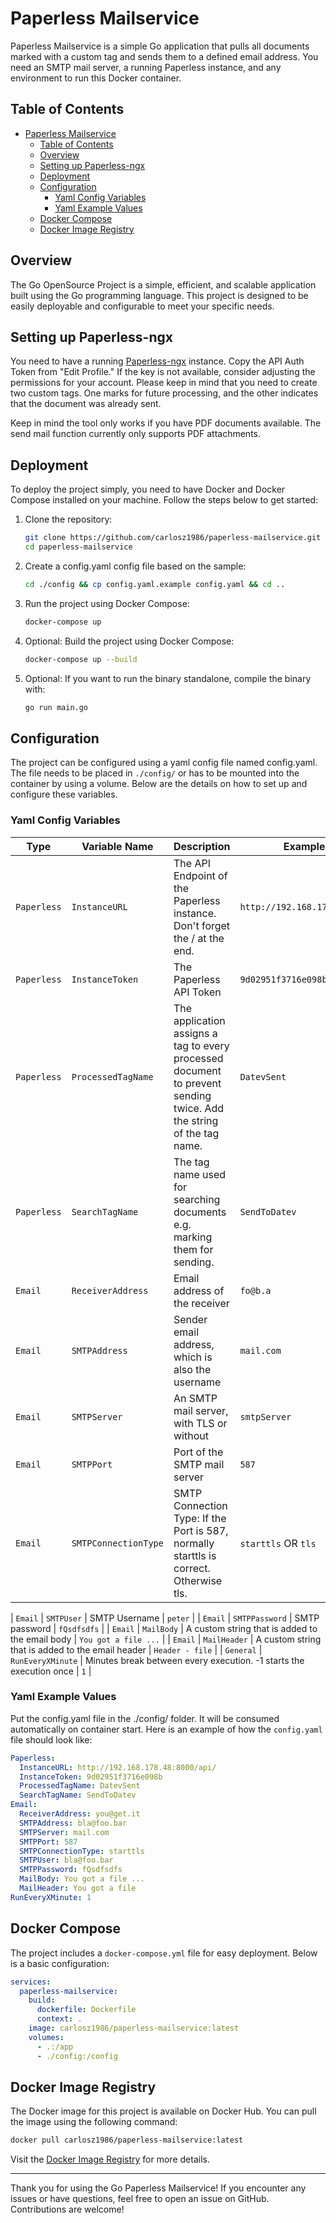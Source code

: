 # Paperless Mailservice

Paperless Mailservice is a simple Go application that pulls all documents marked with a custom tag and sends them to a defined email address. You need an SMTP mail server, a running Paperless instance, and any environment to run this Docker container.

## Table of Contents

- [Paperless Mailservice](#paperless-mailservice)
  - [Table of Contents](#table-of-contents)
  - [Overview](#overview)
  - [Setting up Paperless-ngx](#setting-up-paperless-ngx)
  - [Deployment](#deployment)
  - [Configuration](#configuration)
    - [Yaml Config Variables](#yaml-config-variables)
    - [Yaml Example Values](#yaml-example-values)
  - [Docker Compose](#docker-compose)
  - [Docker Image Registry](#docker-image-registry)

## Overview

The Go OpenSource Project is a simple, efficient, and scalable application built using the Go programming language. This project is designed to be easily deployable and configurable to meet your specific needs.

## Setting up Paperless-ngx

You need to have a running [Paperless-ngx](https://github.com/paperless-ngx/paperless-ngx) instance. Copy the API Auth Token from "Edit Profile." If the key is not available, consider adjusting the permissions for your account. Please keep in mind that you need to create two custom tags. One marks for future processing, and the other indicates that the document was already sent.

Keep in mind the tool only works if you have PDF documents available. The send mail function currently only supports PDF attachments.

## Deployment

To deploy the project simply, you need to have Docker and Docker Compose installed on your machine. Follow the steps below to get started:

1. Clone the repository:
   ```sh
   git clone https://github.com/carlosz1986/paperless-mailservice.git
   cd paperless-mailservice
   ```
2. Create a config.yaml config file based on the sample:
   ```sh
   cd ./config && cp config.yaml.example config.yaml && cd ..
   ```

3. Run the project using Docker Compose:
   ```sh
   docker-compose up
   ```

4. Optional: Build the project using Docker Compose:
   ```sh
   docker-compose up --build
   ```

5. Optional: If you want to run the binary standalone, compile the binary with:
   ```sh
   go run main.go
   ```

## Configuration

The project can be configured using a yaml config file named config.yaml. The file needs to be placed in `./config/` or has to be mounted into the container by using a volume. Below are the details on how to set up and configure these variables.

### Yaml Config Variables

| Type | Variable Name          | Description                                                                            | Example Value                          |
|------|------------------------|----------------------------------------------------------------------------------------|----------------------------------------|
| `Paperless` | `InstanceURL` | The API Endpoint of the Paperless instance. Don't forget the / at the end.             | `http://192.168.178.48:8000/api/`      |
| `Paperless` | `InstanceToken` | The Paperless API Token                                                               | `9d02951f3716e098b`                    |
| `Paperless` | `ProcessedTagName`     | The application assigns a tag to every processed document to prevent sending twice. Add the string of the tag name. | `DatevSent`                            |
| `Paperless` | `SearchTagName`        | The tag name used for searching documents e.g. marking them for sending.                                             | `SendToDatev`                          |
| `Email` | `ReceiverAddress`        | Email address of the receiver                                                          | `fo@b.a`                        |
| `Email` | `SMTPAddress`            | Sender email address, which is also the username                                       | `mail.com`                             |
| `Email` | `SMTPServer`           | An SMTP mail server, with TLS or without                                               | `smtpServer`                           |
| `Email` | `SMTPPort`             | Port of the SMTP mail server                                                           | `587`                                  |
| `Email` | `SMTPConnectionType`   | SMTP Connection Type: If the Port is 587, normally starttls is correct. Otherwise tls. | `starttls` OR `tls`                                  |

| `Email` | `SMTPUser`             | SMTP Username                                                                          | `peter`                            |
| `Email` | `SMTPPassword`         | SMTP password                                                                          | `fQsdfsdfs`                            |
| `Email` | `MailBody`             | A custom string that is added to the email body                                        | `You got a file ...`                   |
| `Email` | `MailHeader`           | A custom string that is added to the email header                                      | `Header - file`                        |
| `General` | `RunEveryXMinute`      | Minutes break between every execution. -1 starts the execution once                    | `1`                                    |

### Yaml Example Values

Put the config.yaml file in the ./config/ folder. It will be consumed automatically on container start. Here is an example of how the `config.yaml` file should look like:

```yaml
Paperless:
  InstanceURL: http://192.168.178.48:8000/api/
  InstanceToken: 9d02951f3716e098b
  ProcessedTagName: DatevSent
  SearchTagName: SendToDatev
Email:
  ReceiverAddress: you@get.it
  SMTPAddress: bla@foo.bar
  SMTPServer: mail.com
  SMTPPort: 587
  SMTPConnectionType: starttls
  SMTPUser: bla@foo.bar
  SMTPPassword: fQsdfsdfs
  MailBody: You got a file ...
  MailHeader: You got a file
RunEveryXMinute: 1
```

## Docker Compose

The project includes a `docker-compose.yml` file for easy deployment. Below is a basic configuration:

```yaml
services:
  paperless-mailservice:
    build:
      dockerfile: Dockerfile
      context: .
    image: carlosz1986/paperless-mailservice:latest
    volumes:
      - .:/app
      - ./config:/config
```

## Docker Image Registry

The Docker image for this project is available on Docker Hub. You can pull the image using the following command:

```sh
docker pull carlosz1986/paperless-mailservice:latest
```

Visit the [Docker Image Registry](https://hub.docker.com/r/carlosz1986/paperless-mailservice) for more details.

---

Thank you for using the Go Paperless Mailservice! If you encounter any issues or have questions, feel free to open an issue on GitHub. Contributions are welcome!